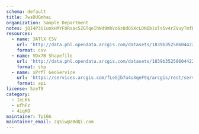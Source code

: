 ```yaml
---
schema: default
title: 7wsDUGmhai 
organization: Sample Department 
notes: jQI4P3i1unkHMYF0Rsac5ZGTqeIhNd9mhVo6z8dOSXcLDNQb1xls5v4rZVuyTmfE0Hf  8Wky2pxA69RCKlO2ojU7gFGwEXJgB7U 
resources:
  - name: 3ATlX CSV
    url: 'http://data.phl.opendata.arcgis.com/datasets/1839b35258604422b0b520cbb668df0d_0.csv'
    format: csv
  - name: VDx7B Shapefile
    url: 'http://data.phl.opendata.arcgis.com/datasets/1839b35258604422b0b520cbb668df0d_0.zip'
    format: shp
  - name: xPrfT GeoService
    url: 'https://services.arcgis.com/fLeGjb7u4uXqeF9q/arcgis/rest/services/Air_Monitoring_Stations/FeatureServer/0/query'
    format: api
license: 5zeT9 
category:
  - IeLKk 
  - ufhFz 
  - 4iqKO 
maintainer: Tp10A  
maintainer_email: 2q5iw@zBdQi.com
---
```

